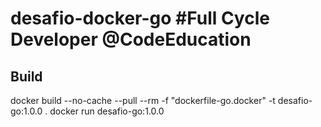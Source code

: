 # desafio-docker-go #Full Cycle Developer @CodeEducation

## Build
docker build --no-cache --pull --rm -f "dockerfile-go.docker" -t desafio-go:1.0.0 .
docker run desafio-go:1.0.0
